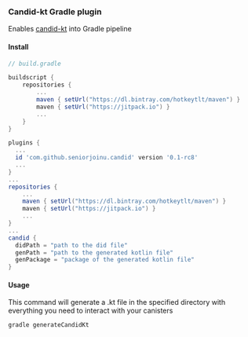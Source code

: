 ### Candid-kt Gradle plugin

Enables [candid-kt](https://github.com/seniorjoinu/candid-kt) into Gradle pipeline 

#### Install

```groovy
// build.gradle

buildscript {
    repositories {
        ...
        maven { setUrl("https://dl.bintray.com/hotkeytlt/maven") }
        maven { setUrl("https://jitpack.io") }
        ...
    }
}

plugins {
  ...
  id 'com.github.seniorjoinu.candid' version '0.1-rc8'
  ...
}
...
repositories {
    ...
    maven { setUrl("https://dl.bintray.com/hotkeytlt/maven") }
    maven { setUrl("https://jitpack.io") }
    ...
}
...
candid {
  didPath = "path to the did file"
  genPath = "path to the generated kotlin file"
  genPackage = "package of the generated kotlin file"
}
```

#### Usage

This command will generate a .kt file in the specified directory with everything you need to interact with your canisters

`gradle generateCandidKt`
